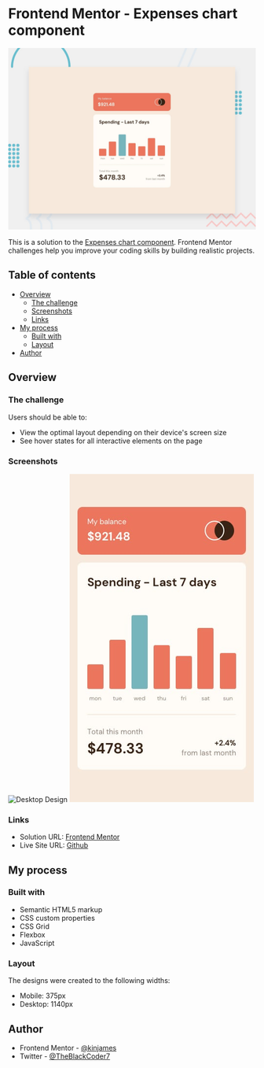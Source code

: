 # Frontend Mentor - Expenses chart component

![Design preview for the Expenses chart component coding challenge](./design/desktop-preview.jpg)

This is a solution to the [Expenses chart component](https://www.frontendmentor.io/challenges/expenses-chart-component-e7yJBUdjwt/hub/expenses-chart-component-rxyR9rnX-d). Frontend Mentor challenges help you improve your coding skills by building realistic projects.

## Table of contents

- [Overview](#overview)
  - [The challenge](#the-challenge)
  - [Screenshots](#screenshots)
  - [Links](#links)
- [My process](#my-process)
  - [Built with](#built-with)
  - [Layout](#layout)
- [Author](#author)

## Overview

### The challenge

Users should be able to:

- View the optimal layout depending on their device's screen size
- See hover states for all interactive elements on the page

### Screenshots

![Desktop Design](./design/desktop-design-completed.jpg)
![Mobile Design](./design/mobile-design.jpg)

### Links

- Solution URL: [Frontend Mentor](https://www.frontendmentor.io/solutions/tip-calculator-qmtcNVhOfD)
- Live Site URL: [Github](https://kinjames.github.io/expenses-chart/)

## My process

### Built with

- Semantic HTML5 markup
- CSS custom properties
- CSS Grid
- Flexbox
- JavaScript

### Layout

The designs were created to the following widths:

- Mobile: 375px
- Desktop: 1140px

## Author

- Frontend Mentor - [@kinjames](https://www.frontendmentor.io/profile/kinjames)
- Twitter - [@TheBlackCoder7](https://twitter.com/TheBlackCoder7)
